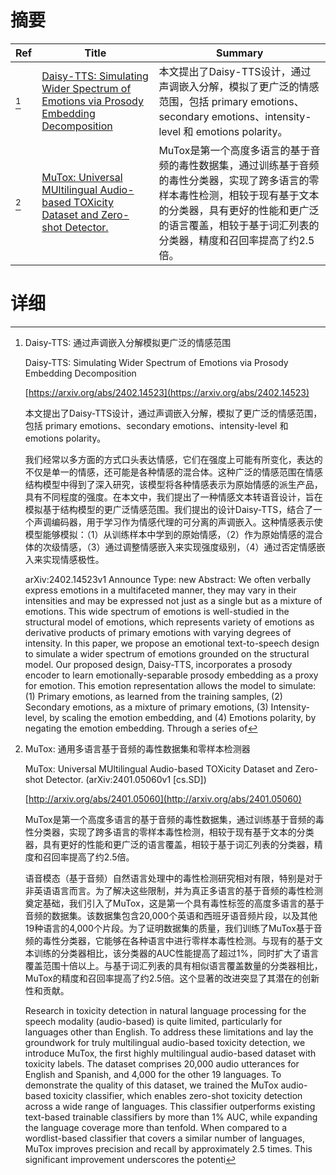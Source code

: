 # 摘要

| Ref | Title | Summary |
| --- | --- | --- |
| [^1] | [Daisy-TTS: Simulating Wider Spectrum of Emotions via Prosody Embedding Decomposition](https://arxiv.org/abs/2402.14523) | 本文提出了Daisy-TTS设计，通过声调嵌入分解，模拟了更广泛的情感范围，包括 primary emotions、secondary emotions、intensity-level 和 emotions polarity。 |
| [^2] | [MuTox: Universal MUltilingual Audio-based TOXicity Dataset and Zero-shot Detector.](http://arxiv.org/abs/2401.05060) | MuTox是第一个高度多语言的基于音频的毒性数据集，通过训练基于音频的毒性分类器，实现了跨多语言的零样本毒性检测，相较于现有基于文本的分类器，具有更好的性能和更广泛的语言覆盖，相较于基于词汇列表的分类器，精度和召回率提高了约2.5倍。 |

# 详细

[^1]: Daisy-TTS: 通过声调嵌入分解模拟更广泛的情感范围

    Daisy-TTS: Simulating Wider Spectrum of Emotions via Prosody Embedding Decomposition

    [https://arxiv.org/abs/2402.14523](https://arxiv.org/abs/2402.14523)

    本文提出了Daisy-TTS设计，通过声调嵌入分解，模拟了更广泛的情感范围，包括 primary emotions、secondary emotions、intensity-level 和 emotions polarity。

    

    我们经常以多方面的方式口头表达情感，它们在强度上可能有所变化，表达的不仅是单一的情感，还可能是各种情感的混合体。这种广泛的情感范围在情感结构模型中得到了深入研究，该模型将各种情感表示为原始情感的派生产品，具有不同程度的强度。在本文中，我们提出了一种情感文本转语音设计，旨在模拟基于结构模型的更广泛情感范围。我们提出的设计Daisy-TTS，结合了一个声调编码器，用于学习作为情感代理的可分离的声调嵌入。这种情感表示使模型能够模拟：（1）从训练样本中学到的原始情感，（2）作为原始情感的混合体的次级情感，（3）通过调整情感嵌入来实现强度级别，（4）通过否定情感嵌入来实现情感极性。

    arXiv:2402.14523v1 Announce Type: new  Abstract: We often verbally express emotions in a multifaceted manner, they may vary in their intensities and may be expressed not just as a single but as a mixture of emotions. This wide spectrum of emotions is well-studied in the structural model of emotions, which represents variety of emotions as derivative products of primary emotions with varying degrees of intensity. In this paper, we propose an emotional text-to-speech design to simulate a wider spectrum of emotions grounded on the structural model. Our proposed design, Daisy-TTS, incorporates a prosody encoder to learn emotionally-separable prosody embedding as a proxy for emotion. This emotion representation allows the model to simulate: (1) Primary emotions, as learned from the training samples, (2) Secondary emotions, as a mixture of primary emotions, (3) Intensity-level, by scaling the emotion embedding, and (4) Emotions polarity, by negating the emotion embedding. Through a series of
    
[^2]: MuTox: 通用多语言基于音频的毒性数据集和零样本检测器

    MuTox: Universal MUltilingual Audio-based TOXicity Dataset and Zero-shot Detector. (arXiv:2401.05060v1 [cs.SD])

    [http://arxiv.org/abs/2401.05060](http://arxiv.org/abs/2401.05060)

    MuTox是第一个高度多语言的基于音频的毒性数据集，通过训练基于音频的毒性分类器，实现了跨多语言的零样本毒性检测，相较于现有基于文本的分类器，具有更好的性能和更广泛的语言覆盖，相较于基于词汇列表的分类器，精度和召回率提高了约2.5倍。

    

    语音模态（基于音频）自然语言处理中的毒性检测研究相对有限，特别是对于非英语语言而言。为了解决这些限制，并为真正多语言的基于音频的毒性检测奠定基础，我们引入了MuTox，这是第一个具有毒性标签的高度多语言的基于音频的数据集。该数据集包含20,000个英语和西班牙语音频片段，以及其他19种语言的4,000个片段。为了证明数据集的质量，我们训练了MuTox基于音频的毒性分类器，它能够在各种语言中进行零样本毒性检测。与现有的基于文本训练的分类器相比，该分类器的AUC性能提高了超过1%，同时扩大了语言覆盖范围十倍以上。与基于词汇列表的具有相似语言覆盖数量的分类器相比，MuTox的精度和召回率提高了约2.5倍。这个显著的改进突显了其潜在的创新性和贡献。

    Research in toxicity detection in natural language processing for the speech modality (audio-based) is quite limited, particularly for languages other than English. To address these limitations and lay the groundwork for truly multilingual audio-based toxicity detection, we introduce MuTox, the first highly multilingual audio-based dataset with toxicity labels. The dataset comprises 20,000 audio utterances for English and Spanish, and 4,000 for the other 19 languages. To demonstrate the quality of this dataset, we trained the MuTox audio-based toxicity classifier, which enables zero-shot toxicity detection across a wide range of languages. This classifier outperforms existing text-based trainable classifiers by more than 1% AUC, while expanding the language coverage more than tenfold. When compared to a wordlist-based classifier that covers a similar number of languages, MuTox improves precision and recall by approximately 2.5 times. This significant improvement underscores the potenti
    

